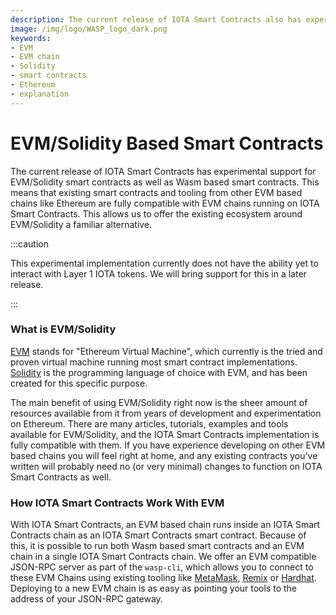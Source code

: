 ```yaml
---
description: The current release of IOTA Smart Contracts also has experimental support for EVM/Solidity,this means that existing smart contracts and tooling from other EVM based chains like Ethereum are fully compatible with EVM chains running on IOTA Smart Contracts. 
image: /img/logo/WASP_logo_dark.png
keywords:
- EVM
- EVM chain
- Solidity
- smart contracts
- Ethereum
- explanation
---
```

# EVM/Solidity Based Smart Contracts

The current release of IOTA Smart Contracts has experimental support for EVM/Solidity smart contracts as well as Wasm based smart contracts. This means that existing smart contracts and tooling from other EVM based chains like Ethereum are fully compatible with EVM chains running on IOTA Smart Contracts. This allows us to offer the existing ecosystem around EVM/Solidity a familiar alternative.

:::caution

This experimental implementation currently does not have the ability yet to interact with Layer 1 IOTA tokens. We will bring support for this in a later release.

:::

### What is EVM/Solidity

[EVM](https://ethereum.org/en/developers/docs/evm/) stands for "Ethereum Virtual Machine", which currently is the tried and proven virtual machine running most smart contract implementations. [Solidity](https://soliditylang.org/) is the programming language of choice with EVM, and has been created for this specific purpose.

The main benefit of using EVM/Solidity right now is the sheer amount of resources available from it from years of development and experimentation on Ethereum. There are many articles, tutorials, examples and tools available for EVM/Solidity, and the IOTA Smart Contracts implementation is fully compatible with them. If you have experience developing on other EVM based chains you will feel right at home, and any existing contracts you've written will probably need no (or very minimal) changes to function on IOTA Smart Contracts as well.

### How IOTA Smart Contracts Work With EVM

With IOTA Smart Contracts, an EVM based chain runs inside an IOTA Smart Contracts chain as an IOTA Smart Contracts smart contract. Because of this, it is possible to run both Wasm based smart contracts and an EVM chain in a single IOTA Smart Contracts chain. We offer an EVM compatible JSON-RPC server as part of the `wasp-cli`, which allows you to connect to these EVM Chains using existing tooling like [MetaMask](https://metamask.io/), [Remix](https://remix.ethereum.org/) or [Hardhat](https://hardhat.org/). Deploying to a new EVM chain is as easy as pointing your tools to the address of your JSON-RPC gateway.

